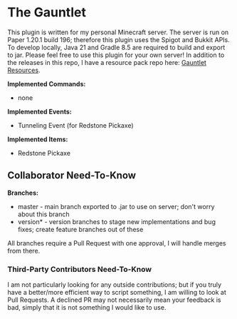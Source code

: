 # The Gauntlet

This plugin is written for my personal Minecraft server.
The server is run on Paper 1.20.1 build 196; therefore this plugin uses the Spigot and Bukkit APIs.
To develop locally, Java 21 and Gradle 8.5 are required to build and export to jar.
Please feel free to use this plugin for your own server!
In addition to the releases in this repo, I have a resource pack repo here: [Gauntlet Resources](https://github.com/jaymac00/GauntletResources).

**Implemented Commands:**
- none

**Implemented Events:**
- Tunneling Event (for Redstone Pickaxe)

**Implemented Items:**
- Redstone Pickaxe

## Collaborator Need-To-Know

**Branches:**
- master - main branch exported to .jar to use on server; don't worry about this branch
- version* - version branches to stage new implementations and bug fixes; create feature branches out of these

All branches require a Pull Request with one approval, I will handle merges from there.

### Third-Party Contributors Need-To-Know

I am not particularly looking for any outside contributions;
but if you truly have a better/more efficient way to script something,
I am willing to look at Pull Requests.
A declined PR may not necessarily mean your feedback is bad,
simply that it is not something I would like to use.
